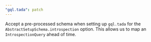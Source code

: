 ```yaml
---
"gql.tada": patch
---
```


Accept a pre-processed schema when setting up `gql.tada` for the `AbstractSetupSchema.introspection` option. This allows us to map an `IntrospectionQuery` ahead of time.
